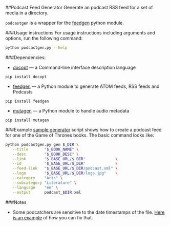 ##Podcast Feed Generator
Generate an podcast RSS feed for a set of media in a directory.

`podcastgen` is a wrapper for the [feedgen](http://lkiesow.github.io/python-feedgen/) python module.

###Usage instructions
For usage instructions including arguments and options, run the following command:
```bash
python podcastgen.py --help
```

###Dependencies:
  + [docopt](http://docopt.org/) &mdash; a Command-line interface description language
```
pip install docopt
```

  + [feedgen](http://lkiesow.github.io/python-feedgen/) &mdash; a Python module to generate ATOM feeds, RSS feeds and Podcasts
```
pip install feedgen
```

  + [mutagen]() &mdash; a Python module to handle audio metadata
```
pip install mutagen
```

###Example
[sample generator](sample_gen.sh) script shows how to create a podcast feed for one of the Game of Thrones books. The basic command looks like:
```bash
python podcastgen.py gen $_DIR \
   --title       "$_BOOK_NAME" \
   --desc        "$_BOOK_DESC" \
   --link        "$_BASE_URL/$_DIR"             \
   --id          "$_BASE_URL/$_DIR"             \
   --feed-link   "$_BASE_URL/$_DIR/podcast.xml" \
   --logo        "$_BASE_URL/$_DIR/logo.jpg"    \
   --category    "Arts" \
   --subcategory "Literature" \
   --language    "en" \
   --output      podcast_$DIR.xml
```

###Notes
  + Some podcatchers are sensitive to the date timestamps of the file. [Here is an example](https://github.com/alghanmi/PodcastFeedGenerator/blob/master/sample_gen.sh#L13-L27) of how you can fix that.

